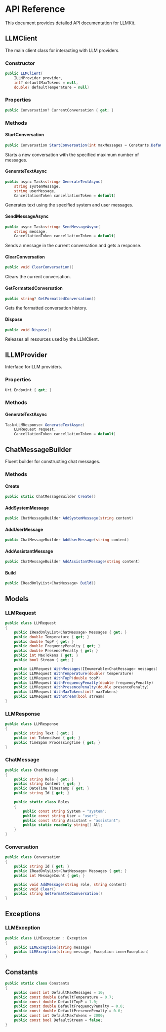 # API Reference

This document provides detailed API documentation for LLMKit.

## LLMClient

The main client class for interacting with LLM providers.

### Constructor
```csharp
public LLMClient(
    ILLMProvider provider,
    int? defaultMaxTokens = null,
    double? defaultTemperature = null)
```

### Properties
```csharp
public Conversation? CurrentConversation { get; }
```

### Methods

#### StartConversation
```csharp
public Conversation StartConversation(int maxMessages = Constants.DefaultMaxMessages)
```
Starts a new conversation with the specified maximum number of messages.

#### GenerateTextAsync
```csharp
public async Task<string> GenerateTextAsync(
    string systemMessage,
    string userMessage,
    CancellationToken cancellationToken = default)
```
Generates text using the specified system and user messages.

#### SendMessageAsync
```csharp
public async Task<string> SendMessageAsync(
    string message,
    CancellationToken cancellationToken = default)
```
Sends a message in the current conversation and gets a response.

#### ClearConversation
```csharp
public void ClearConversation()
```
Clears the current conversation.

#### GetFormattedConversation
```csharp
public string? GetFormattedConversation()
```
Gets the formatted conversation history.

#### Dispose
```csharp
public void Dispose()
```
Releases all resources used by the LLMClient.

## ILLMProvider

Interface for LLM providers.

### Properties
```csharp
Uri Endpoint { get; }
```

### Methods

#### GenerateTextAsync
```csharp
Task<LLMResponse> GenerateTextAsync(
    LLMRequest request,
    CancellationToken cancellationToken = default)
```

## ChatMessageBuilder

Fluent builder for constructing chat messages.

### Methods

#### Create
```csharp
public static ChatMessageBuilder Create()
```

#### AddSystemMessage
```csharp
public ChatMessageBuilder AddSystemMessage(string content)
```

#### AddUserMessage
```csharp
public ChatMessageBuilder AddUserMessage(string content)
```

#### AddAssistantMessage
```csharp
public ChatMessageBuilder AddAssistantMessage(string content)
```

#### Build
```csharp
public IReadOnlyList<ChatMessage> Build()
```

## Models

### LLMRequest
```csharp
public class LLMRequest
{
    public IReadOnlyList<ChatMessage> Messages { get; }
    public double Temperature { get; }
    public double TopP { get; }
    public double FrequencyPenalty { get; }
    public double PresencePenalty { get; }
    public int MaxTokens { get; }
    public bool Stream { get; }

    public LLMRequest WithMessages(IEnumerable<ChatMessage> messages)
    public LLMRequest WithTemperature(double? temperature)
    public LLMRequest WithTopP(double topP)
    public LLMRequest WithFrequencyPenalty(double frequencyPenalty)
    public LLMRequest WithPresencePenalty(double presencePenalty)
    public LLMRequest WithMaxTokens(int? maxTokens)
    public LLMRequest WithStream(bool stream)
}
```

### LLMResponse
```csharp
public class LLMResponse
{
    public string Text { get; }
    public int TokensUsed { get; }
    public TimeSpan ProcessingTime { get; }
}
```

### ChatMessage
```csharp
public class ChatMessage
{
    public string Role { get; }
    public string Content { get; }
    public DateTime Timestamp { get; }
    public string Id { get; }

    public static class Roles
    {
        public const string System = "system";
        public const string User = "user";
        public const string Assistant = "assistant";
        public static readonly string[] All;
    }
}
```

### Conversation
```csharp
public class Conversation
{
    public string Id { get; }
    public IReadOnlyList<ChatMessage> Messages { get; }
    public int MessageCount { get; }

    public void AddMessage(string role, string content)
    public void Clear()
    public string GetFormattedConversation()
}
```

## Exceptions

### LLMException
```csharp
public class LLMException : Exception
{
    public LLMException(string message)
    public LLMException(string message, Exception innerException)
}
```

## Constants

```csharp
public static class Constants
{
    public const int DefaultMaxMessages = 10;
    public const double DefaultTemperature = 0.7;
    public const double DefaultTopP = 1.0;
    public const double DefaultFrequencyPenalty = 0.0;
    public const double DefaultPresencePenalty = 0.0;
    public const int DefaultMaxTokens = 2000;
    public const bool DefaultStream = false;
}
``` 